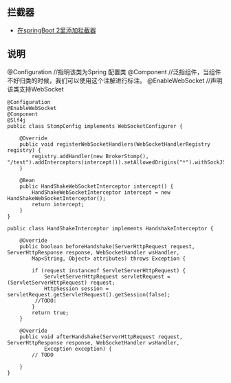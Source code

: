 ## 拦截器

- [在springBoot 2里添加拦截器](https://blog.csdn.net/qq_36013216/article/details/79866114)

## 说明
@Configuration  //指明该类为Spring 配置类
@Component //泛指组件，当组件不好归类的时候，我们可以使用这个注解进行标注。 
@EnableWebSocket  //声明该类支持WebSocket


```
@Configuration
@EnableWebSocket
@Component
@Slf4j
public class StompConfig implements WebSocketConfigurer {
 
    @Override
    public void registerWebSocketHandlers(WebSocketHandlerRegistry registry) {
        registry.addHandler(new BrokerStomp(), "/test").addInterceptors(intercept()).setAllowedOrigins("*").withSockJS();
    }

    @Bean
    public HandShakeWebSocketInterceptor intercept() {
        HandShakeWebSocketInterceptor intercept = new HandShakeWebSocketInterceptor();
        return intercept;
    }
}

```

```
public class HandShakeInterceptor implements HandshakeInterceptor {

	@Override
	public boolean beforeHandshake(ServerHttpRequest request, ServerHttpResponse response, WebSocketHandler wsHandler,
		Map<String, Object> attributes) throws Exception {
		
		if (request instanceof ServletServerHttpRequest) {
			ServletServerHttpRequest servletRequest = (ServletServerHttpRequest) request;
			HttpSession session = servletRequest.getServletRequest().getSession(false);
		 //TODO:
		}
		return true;
	}

	@Override
	public void afterHandshake(ServerHttpRequest request, ServerHttpResponse response, WebSocketHandler wsHandler,
			Exception exception) {
		// TODO

	}
}
```
